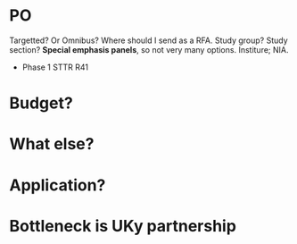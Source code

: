 # PO

Targetted? Or Omnibus? Where should I send as a RFA.
Study group? Study section? **Special emphasis panels**, so not very many options. Institure; NIA.

+ Phase 1 STTR R41


# Budget?

# What else?



# Application?



# Bottleneck is UKy partnership


